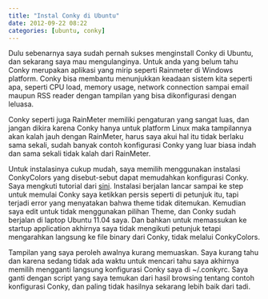 ```yaml
---
title: "Instal Conky di Ubuntu"
date: 2012-09-22 08:22
categories: [ubuntu, conky]
---
```


Dulu sebenarnya saya sudah pernah sukses menginstall Conky di Ubuntu, dan sekarang saya mau mengulanginya. Untuk anda yang belum tahu Conky merupakan aplikasi yang mirip seperti Rainmeter di Windows platform. Conky bisa membantu menunjukkan keadaan sistem kita seperti apa, seperti CPU load, memory usage, network connection sampai email maupun RSS reader dengan tampilan yang bisa dikonfigurasi dengan leluasa.
<!--more-->
Conky seperti juga RainMeter memiliki pengaturan yang sangat luas, dan jangan dikira karena Conky hanya untuk platform Linux maka tampilannya akan kalah jauh dengan RainMeter, harus saya akui hal itu tidak berlaku sama sekali, sudah banyak contoh konfigurasi Conky yang luar biasa indah dan sama sekali tidak kalah dari RainMeter.

Untuk instalasinya cukup mudah, saya memilih menggunakan instalasi ConkyColors yang disebut-sebut dapat memudahkan konfigurasi Conky. Saya mengkuti tutorial dari [sini][1]. Instalasi berjalan lancar sampai ke step untuk memulai Conky saya ketikkan persis seperti di petunjuk itu, tapi terjadi error yang menyatakan bahwa theme tidak ditemukan. Kemudian saya edit untuk tidak menggunakan pilihan Theme, dan Conky sudah berjalan di laptop Ubuntu 11.04 saya. Dan bahkan untuk memassukan ke startup application akhirnya saya tidak mengikuti petunjuk tetapi mengarahkan langsung ke file binary dari Conky, tidak melalui ConkyColors.

Tampilan yang saya peroleh awalnya kurang memuaskan. Saya kurang tahu dan karena sedang tidak ada waktu untuk mencari tahu saya akhirnya memilih mengganti langsung konfigurasi Conky saya di ~/.conkyrc. Saya ganti dengan script yang saya temukan dari hasil browsing tentang contoh konfigurasi Conky, dan paling tidak hasilnya sekarang lebih baik dari tadi.

[1]: http://helmuthdu.deviantart.com/art/CONKY-Colors-244793180
